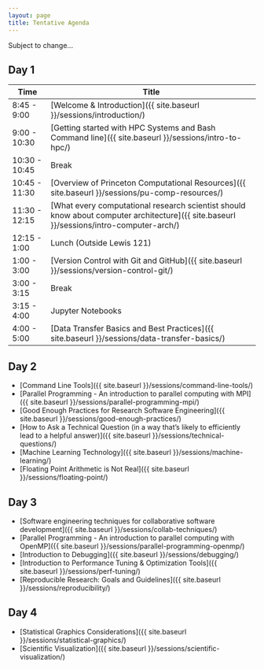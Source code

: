 ```yaml
---
layout: page
title: Tentative Agenda
---
```


Subject to change...

## Day 1

| Time | Title |
| ---- | ----- |
| 8:45 - 9:00 | [Welcome & Introduction]({{ site.baseurl }}/sessions/introduction/)
| 9:00 - 10:30 | [Getting started with HPC Systems and Bash Command line]({{ site.baseurl }}/sessions/intro-to-hpc/) |
| 10:30 - 10:45 | Break |
| 10:45 - 11:30 | [Overview of Princeton Computational Resources]({{ site.baseurl }}/sessions/pu-comp-resources/) |
| 11:30 - 12:15 | [What every computational research scientist should know about computer architecture]({{ site.baseurl }}/sessions/intro-computer-arch/) |
| 12:15 - 1:00 | Lunch (Outside Lewis 121)|
| 1:00 - 3:00 | [Version Control with Git and GitHub]({{ site.baseurl }}/sessions/version-control-git/) |
| 3:00 - 3:15 | Break |
| 3:15 - 4:00 | Jupyter Notebooks |
| 4:00 - 5:00 | [Data Transfer Basics and Best Practices]({{ site.baseurl }}/sessions/data-transfer-basics/) |

## Day 2
* [Command Line Tools]({{ site.baseurl }}/sessions/command-line-tools/)
* [Parallel Programming - An introduction to parallel computing with MPI]({{ site.baseurl }}/sessions/parallel-programming-mpi/)
* [Good Enough Practices for Research Software Engineering]({{ site.baseurl }}/sessions/good-enough-practices/)
* [How to Ask a Technical Question (in a way that’s likely to efficiently lead to a helpful answer)]({{ site.baseurl }}/sessions/technical-questions/)
* [Machine Learning Technology]({{ site.baseurl }}/sessions/machine-learning/)
* [Floating Point Arithmetic is Not Real]({{ site.baseurl }}/sessions/floating-point/)

## Day 3
* [Software engineering techniques for collaborative software development]({{ site.baseurl }}/sessions/collab-techniques/)
* [Parallel Programming - An introduction to parallel computing with OpenMP]({{ site.baseurl }}/sessions/parallel-programming-openmp/)
* [Introduction to Debugging]({{ site.baseurl }}/sessions/debugging/)
* [Introduction to Performance Tuning & Optimization Tools]({{ site.baseurl }}/sessions/perf-tuning/)
* [Reproducible Research: Goals and Guidelines]({{ site.baseurl }}/sessions/reproducibility/)

## Day 4

* [Statistical Graphics Considerations]({{ site.baseurl }}/sessions/statistical-graphics/)
* [Scientific Visualization]({{ site.baseurl }}/sessions/scientific-visualization/)
